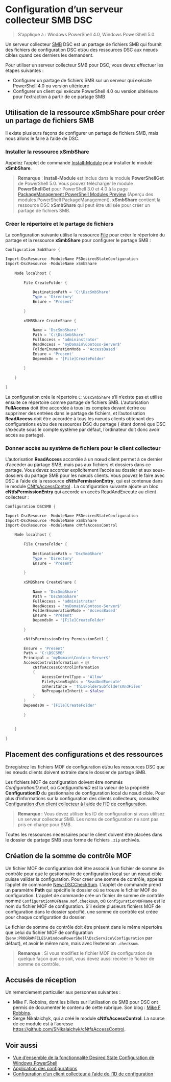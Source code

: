 # Configuration d’un serveur collecteur SMB DSC

>S’applique à : Windows PowerShell 4.0, Windows PowerShell 5.0

Un serveur collecteur [SMB](https://technet.microsoft.com/en-us/library/hh831795.aspx) DSC est un partage de fichiers SMB qui fournit des fichiers de configuration DSC et/ou des ressources DSC
aux nœuds cibles quand ces derniers les demandent.

Pour utiliser un serveur collecteur SMB pour DSC, vous devez effectuer les étapes suivantes :
- Configurer un partage de fichiers SMB sur un serveur qui exécute PowerShell 4.0 ou version ultérieure
- Configurer un client qui exécute PowerShell 4.0 ou version ultérieure pour l’extraction à partir de ce partage SMB

## Utilisation de la ressource xSmbShare pour créer un partage de fichiers SMB

Il existe plusieurs façons de configurer un partage de fichiers SMB, mais nous allons le faire à l’aide de DSC.

### Installer la ressource xSmbShare

Appelez l’applet de commande [Install-Module](https://technet.microsoft.com/en-us/library/dn807162.aspx) pour installer le module **xSmbShare**.
>**Remarque** : **Install-Module** est inclus dans le module **PowerShellGet** de PowerShell 5.0. Vous pouvez télécharger le module **PowerShellGet** pour PowerShell 3.0 et 4.0
>à la page [PackageManagement PowerShell Modules Preview](https://www.microsoft.com/en-us/download/details.aspx?id=49186) (Aperçu des modules PowerShell PackageManagement). **xSmbShare** contient la ressource DSC **xSmbShare** qui peut être utilisée
pour créer un partage de fichiers SMB.

### Créer le répertoire et le partage de fichiers

La configuration suivante utilise la ressource [File](fileResource.md) pour créer le répertoire du partage et la ressource **xSmbShare** pour configurer le partage SMB :

```powershell
Configuration SmbShare {

Import-DscResource -ModuleName PSDesiredStateConfiguration
Import-DscResource -ModuleName xSmbShare
 
    Node localhost {
 
        File CreateFolder {
 
            DestinationPath = 'C:\DscSmbShare'
            Type = 'Directory'
            Ensure = 'Present'
 
        }
 
        xSMBShare CreateShare {
 
            Name = 'DscSmbShare'
            Path = 'C:\DscSmbShare'
            FullAccess = 'admininstrator'
            ReadAccess = 'myDomain\Contoso-Server$'
            FolderEnumerationMode = 'AccessBased'
            Ensure = 'Present'
            DependsOn = '[File]CreateFolder'
 
        }
        
    }
 
}
```

La configuration crée le répertoire `C:\DscSmbShare` s’il n’existe pas et utilise ensuite ce répertoire comme partage de fichiers SMB. L’autorisation **FullAccess** doit être accordée à tous les
comptes devant écrire ou supprimer des entrées dans le partage de fichiers, et l’autorisation **ReadAccess** doit être accordée à tous les nœuds clients obtenant des configurations et/ou des ressources DSC du partage (
étant donné que DSC s’exécute sous le compte système par défaut, l’ordinateur doit donc avoir accès au partage).


### Donner accès au système de fichiers pour le client collecteur

L’autorisation **ReadAccess** accordée à un nœud client permet à ce dernier d’accéder au partage SMB, mais pas aux fichiers et dossiers dans ce partage. Vous devez accorder explicitement l’accès au dossier et aux sous-dossiers
du partage SMB pour les nœuds clients. Vous pouvez le faire avec DSC à l’aide de la ressource **cNtfsPermissionEntry**, qui est contenue dans le module [CNtfsAccessControl](https://www.powershellgallery.com/packages/cNtfsAccessControl/1.2.0)
. La configuration suivante ajoute un bloc **cNtfsPermissionEntry** qui accorde un accès ReadAndExecute au client collecteur :

```powershell
Configuration DSCSMB {

Import-DscResource -ModuleName PSDesiredStateConfiguration
Import-DscResource -ModuleName xSmbShare
Import-DscResource -ModuleName cNtfsAccessControl
 
    Node localhost {
 
        File CreateFolder {
 
            DestinationPath = 'DscSmbShare'
            Type = 'Directory'
            Ensure = 'Present'
 
        }
 
        xSMBShare CreateShare {
 
            Name = 'DscSmbShare'
            Path = 'DscSmbShare'
            FullAccess = 'administrator'
            ReadAccess = 'myDomain\Contoso-Server$'
            FolderEnumerationMode = 'AccessBased'
            Ensure = 'Present'
            DependsOn = '[File]CreateFolder'
 
        }

        cNtfsPermissionEntry PermissionSet1 {
            
        Ensure = 'Present'
        Path = 'C:\DSCSMB'
        Principal = 'myDomain\Contoso-Server$'
        AccessControlInformation = @(
            cNtfsAccessControlInformation
            {
                AccessControlType = 'Allow'
                FileSystemRights = 'ReadAndExecute'
                Inheritance = 'ThisFolderSubfoldersAndFiles'
                NoPropagateInherit = $false
            }
        )
        DependsOn = '[File]CreateFolder'
        
        }
 
        
    }
 
}
```

## Placement des configurations et des ressources

Enregistrez les fichiers MOF de configuration et/ou les ressources DSC que les nœuds clients doivent extraire dans le dossier de partage SMB.

Les fichiers MOF de configuration doivent être nommés _ConfigurationID_.mof, où _ConfigurationID_ est la valeur de la propriété **ConfigurationID** du gestionnaire de configuration local du nœud cible. Pour plus d’informations sur
la configuration des clients collecteurs, consultez [Configuration d’un client collecteur à l’aide de l’ID de configuration](pullClientConfigID.md).

>**Remarque :** Vous devez utiliser les ID de configuration si vous utilisez un serveur collecteur SMB. Les noms de configuration ne sont pas pris en charge pour SMB.

Toutes les ressources nécessaires pour le client doivent être placées dans le dossier de partage SMB sous forme de fichiers `.zip` archivés.  

## Création de la somme de contrôle MOF
Un fichier MOF de configuration doit être associé à un fichier de somme de contrôle pour que le gestionnaire de configuration local sur un nœud cible puisse valider la configuration. 
Pour créer une somme de contrôle, appelez l’applet de commande [New-DSCCheckSum](https://technet.microsoft.com/en-us/library/dn521622.aspx). L’applet de commande prend un paramètre **Path** qui spécifie le dossier 
où se trouve le fichier MOF de configuration. L’applet de commande crée un fichier de somme de contrôle nommé `ConfigurationMOFName.mof.checksum`, où `ConfigurationMOFName` est le nom du fichier MOF de configuration. 
S’il existe plusieurs fichiers MOF de configuration dans le dossier spécifié, une somme de contrôle est créée pour chaque configuration du dossier.

Le fichier de somme de contrôle doit être présent dans le même répertoire que celui du fichier MOF de configuration (`$env:PROGRAMFILES\WindowsPowerShell\DscService\Configuration` par défaut), et avoir le même nom, mais avec l’extension `.checksum`.

>**Remarque** : Si vous modifiez le fichier MOF de configuration de quelque façon que ce soit, vous devez aussi recréer le fichier de somme de contrôle.

## Accusés de réception

Un remerciement particulier aux personnes suivantes :

- Mike F. Robbins, dont les billets sur l’utilisation de SMB pour DSC ont permis de documenter le contenu de cette rubrique. Son blog : [Mike F Robbins](http://mikefrobbins.com/).
- Serge Nikalaichyk, qui a créé le module **cNtfsAccessControl**. La source de ce module est à l’adresse https://github.com/SNikalaichyk/cNtfsAccessControl.

## Voir aussi
- [Vue d’ensemble de la fonctionnalité Desired State Configuration de Windows PowerShell](overview.md)
- [Application des configurations](enactingConfigurations.md)
- [Configuration d’un client collecteur à l’aide de l’ID de configuration](pullClientConfigID.md)

 

<!--HONumber=Mar16_HO2-->



